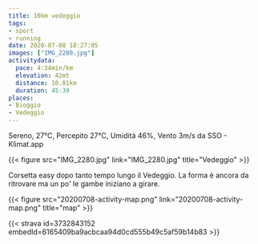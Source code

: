 ```yaml
---
title: 10km vedeggio
tags:
- sport
- running
date: 2020-07-08 18:27:05
images: ["IMG_2280.jpg"]
activitydata:
  pace: 4:34min/km
  elevation: 42mt
  distance: 10.01km
  duration: 45:39
places:
- Bioggio
- Vedeggio
---
```


Sereno, 27°C, Percepito 27°C, Umidità 46%, Vento 3m/s da SSO - Klimat.app

{{< figure src="IMG_2280.jpg" link="IMG_2280.jpg" title="Vedeggio" >}}

Corsetta easy dopo tanto tempo lungo il Vedeggio. La forma è ancora da ritrovare ma un po' le gambe iniziano a girare.


{{< figure src="20200708-activity-map.png" link="20200708-activity-map.png" title="map" >}}


{{< strava id=3732843152 embedId=6165409ba9acbcaa94d0cd555b49c5af59b14b83 >}}

